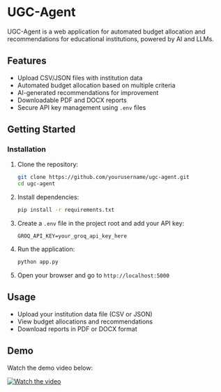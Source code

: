 # UGC-Agent

UGC-Agent is a web application for automated budget allocation and recommendations for educational institutions, powered by AI and LLMs.

## Features

- Upload CSV/JSON files with institution data
- Automated budget allocation based on multiple criteria
- AI-generated recommendations for improvement
- Downloadable PDF and DOCX reports
- Secure API key management using `.env` files

## Getting Started


### Installation

1. Clone the repository:
    ```bash
    git clone https://github.com/yourusername/ugc-agent.git
    cd ugc-agent
    ```

2. Install dependencies:
    ```bash
    pip install -r requirements.txt
    ```

3. Create a `.env` file in the project root and add your API key:
    ```
    GROQ_API_KEY=your_groq_api_key_here
    ```

4. Run the application:
    ```bash
    python app.py
    ```

5. Open your browser and go to `http://localhost:5000`

## Usage

- Upload your institution data file (CSV or JSON)
- View budget allocations and recommendations
- Download reports in PDF or DOCX format

## Demo

Watch the demo video below:

[![Watch the video](https://img.youtube.com/vi/IHPYVnp3aXg/hqdefault.jpg)](https://youtu.be/IHPYVnp3aXg)
